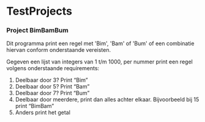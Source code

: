 # TestProjects

### Project BimBamBum
Dit programma print een regel met 'Bim', 'Bam' of 'Bum' of een combinatie hiervan conform onderstaande vereisten.

Gegeven een lijst van integers van 1 t/m 1000, per nummer print een regel volgens onderstaande requirements:
1. Deelbaar door 3? Print “Bim”
2. Deelbaar door 5? Print “Bam”
3. Deelbaar door 7? Print “Bum”
4. Deelbaar door meerdere, print dan alles achter elkaar. Bijvoorbeeld bij 15 print “BimBam”
5. Anders print het getal

